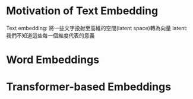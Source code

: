 # Motivation of Text Embedding
Text embedding: 將一些文字投射至高維的空間(latent space)轉為向量
latent: 我們不知道這些每一個維度代表的意義
# Word Embeddings

# Transformer-based Embeddings